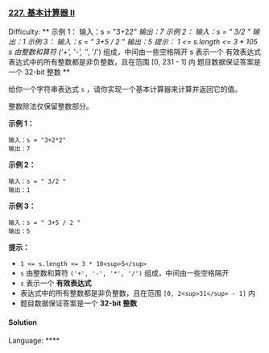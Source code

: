 ### [227\. 基本计算器 II](https://leetcode-cn.com/problems/basic-calculator-ii/)

Difficulty: **   示例 1： 输入：s = "3+2*2" 输出：7 示例 2： 输入：s = " 3/2 " 输出：1 示例 3： 输入：s = " 3+5 / 2 " 输出：5   提示： 1 <= s.length <= 3 * 105 s 由整数和算符 ('+', '-', '*', '/') 组成，中间由一些空格隔开 s 表示一个 有效表达式 表达式中的所有整数都是非负整数，且在范围 [0, 231 - 1] 内 题目数据保证答案是一个 32-bit 整数 **


给你一个字符串表达式 `s` ，请你实现一个基本计算器来计算并返回它的值。

整数除法仅保留整数部分。


**示例 1：**

```
输入：s = "3+2*2"
输出：7
```

**示例 2：**

```
输入：s = " 3/2 "
输出：1
```

**示例 3：**

```
输入：s = " 3+5 / 2 "
输出：5
```

**提示：**

*   `1 <= s.length <= 3 * 10<sup>5</sup>`
*   `s` 由整数和算符 `('+', '-', '*', '/')` 组成，中间由一些空格隔开
*   `s` 表示一个 **有效表达式**
*   表达式中的所有整数都是非负整数，且在范围 `[0, 2<sup>31</sup> - 1]` 内
*   题目数据保证答案是一个 **32-bit 整数**


#### Solution

Language: ****

```

```